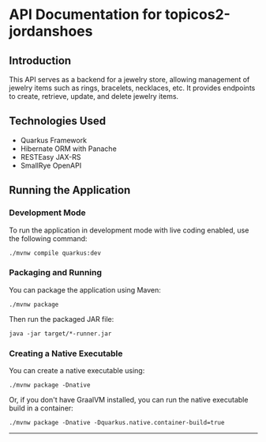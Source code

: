 # API Documentation for topicos2-jordanshoes

## Introduction
This API serves as a backend for a jewelry store, allowing management of jewelry items such as rings, bracelets, necklaces, etc. It provides endpoints to create, retrieve, update, and delete jewelry items.

## Technologies Used
- Quarkus Framework
- Hibernate ORM with Panache
- RESTEasy JAX-RS
- SmallRye OpenAPI

## Running the Application
### Development Mode
To run the application in development mode with live coding enabled, use the following command:
```shell
./mvnw compile quarkus:dev
```

### Packaging and Running
You can package the application using Maven:
```shell
./mvnw package
```
Then run the packaged JAR file:
```shell
java -jar target/*-runner.jar
```

### Creating a Native Executable
You can create a native executable using:
```shell
./mvnw package -Dnative
```
Or, if you don't have GraalVM installed, you can run the native executable build in a container:
```shell
./mvnw package -Dnative -Dquarkus.native.container-build=true
```

---
